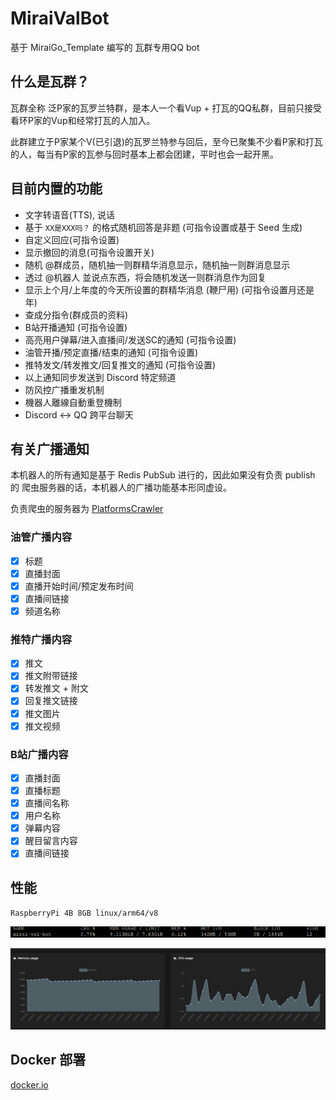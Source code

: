 # MiraiValBot

基于 MiraiGo_Template 编写的 瓦群专用QQ bot

## 什么是瓦群？

瓦群全称 泛P家的瓦罗兰特群，是本人一个看Vup + 打瓦的QQ私群，目前只接受看环P家的Vup和经常打瓦的人加入。

此群建立于P家某个V(已引退)的瓦罗兰特参与回后，至今已聚集不少看P家和打瓦的人，每当有P家的瓦参与回时基本上都会团建，平时也会一起开黑。

## 目前内置的功能

- 文字转语音(TTS), 说话
- 基于 `XX是XXX吗？` 的格式随机回答是非题 (可指令设置或基于 Seed 生成)
- 自定义回应(可指令设置)
- 显示撤回的消息(可指令设置开关)
- 随机 @群成员，随机抽一则群精华消息显示，随机抽一则群消息显示
- 透过 @机器人 並说点东西，将会随机发送一则群消息作为回复
- 显示上个月/上年度的今天所设置的群精华消息 (鞭尸用) (可指令设置月还是年)
- 查成分指令(群成员的资料)
- B站开播通知 (可指令设置)
- 高亮用户弹幕/进入直播间/发送SC的通知 (可指令设置)
- 油管开播/预定直播/结束的通知 (可指令设置)
- 推特发文/转发推文/回复推文的通知 (可指令设置)
- 以上通知同步发送到 Discord 特定频道
- 防风控广播重发机制
- 機器人離線自動重登機制
- Discord <-> QQ 跨平台聊天

## 有关广播通知

本机器人的所有通知是基于 Redis PubSub 进行的，因此如果没有负责 publish 的 爬虫服务器的话，本机器人的广播功能基本形同虚设。

负责爬虫的服务器为 [PlatformsCrawler](https://github.com/eric2788/platformscrawler)

### 油管广播内容

- [x] 标题
- [x] 直播封面
- [x] 直播开始时间/预定发布时间
- [x] 直播间链接
- [x] 频道名称

### 推特广播内容

- [x] 推文
- [x] 推文附带链接
- [x] 转发推文 + 附文
- [x] 回复推文链接
- [x] 推文图片
- [x] 推文视频

### B站广播内容

- [x] 直播封面
- [x] 直播标题
- [x] 直播间名称
- [x] 用户名称
- [x] 弹幕内容
- [x] 醒目留言内容
- [x] 直播间链接

## 性能

`RaspberryPi 4B 8GB linux/arm64/v8`

![stats](assets/stats.png)

![img.png](assets/portainer.png)

## Docker 部署

[docker.io](https://hub.docker.com/r/eric1008818/mirai-val-bot)



